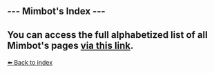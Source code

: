 ## --- Mimbot's Index ---

You can access the full alphabetized list of all Mimbot's pages [via this link](../refs/index.md).
----------
[⬅️ Back to index](/#6d30_s)